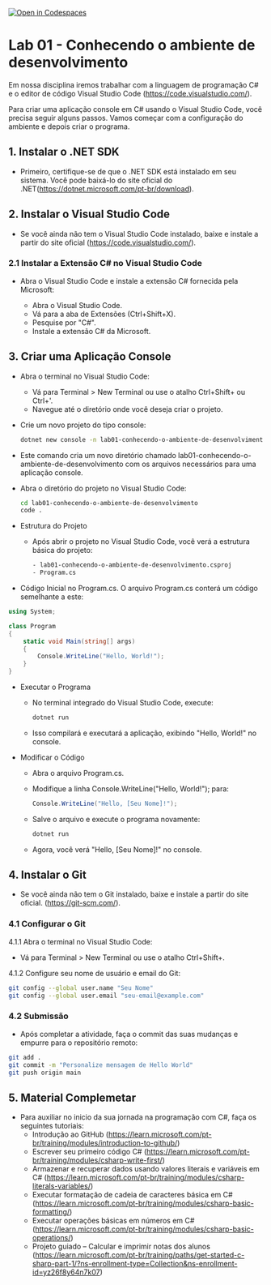 [![Open in Codespaces](https://classroom.github.com/assets/launch-codespace-2972f46106e565e64193e422d61a12cf1da4916b45550586e14ef0a7c637dd04.svg)](https://classroom.github.com/open-in-codespaces?assignment_repo_id=15512779)
# Lab 01 - Conhecendo o ambiente de desenvolvimento

Em nossa disciplina iremos trabalhar com a linguagem de programação C# e o editor de código Visual Studio Code (<https://code.visualstudio.com/>).

Para criar uma aplicação console em C# usando o Visual Studio Code, você precisa seguir alguns passos. Vamos começar com a configuração do ambiente e depois criar o programa.

## 1. Instalar o .NET SDK

- Primeiro, certifique-se de que o .NET SDK está instalado em seu sistema. Você pode baixá-lo do site oficial do .NET(<https://dotnet.microsoft.com/pt-br/download>).

## 2. Instalar o Visual Studio Code

- Se você ainda não tem o Visual Studio Code instalado, baixe e instale a partir do site oficial (<https://code.visualstudio.com/>).

### 2.1 Instalar a Extensão C# no Visual Studio Code

- Abra o Visual Studio Code e instale a extensão C# fornecida pela Microsoft:

  - Abra o Visual Studio Code.
  - Vá para a aba de Extensões (Ctrl+Shift+X).
  - Pesquise por "C#".
  - Instale a extensão C# da Microsoft.

## 3. Criar uma Aplicação Console

- Abra o terminal no Visual Studio Code:

  - Vá para Terminal > New Terminal ou use o atalho Ctrl+Shift+ ou Ctrl+'.
  - Navegue até o diretório onde você deseja criar o projeto.

- Crie um novo projeto do tipo console:

    ```sh
    dotnet new console -n lab01-conhecendo-o-ambiente-de-desenvolvimento
    ```

- Este comando cria um novo diretório chamado lab01-conhecendo-o-ambiente-de-desenvolvimento com os arquivos necessários para uma aplicação console.

- Abra o diretório do projeto no Visual Studio Code:

    ```sh
    cd lab01-conhecendo-o-ambiente-de-desenvolvimento
    code .
    ```

- Estrutura do Projeto

  - Após abrir o projeto no Visual Studio Code, você verá a estrutura básica do projeto:

    ```sh
    - lab01-conhecendo-o-ambiente-de-desenvolvimento.csproj
    - Program.cs
    ```

- Código Inicial no Program.cs. O arquivo Program.cs conterá um código semelhante a este:

```csharp
using System;

class Program
{
    static void Main(string[] args)
    {
        Console.WriteLine("Hello, World!");
    }
}
```

- Executar o Programa
  - No terminal integrado do Visual Studio Code, execute:

    ```sh
    dotnet run
    ```

  - Isso compilará e executará a aplicação, exibindo "Hello, World!" no console.

- Modificar o Código
  - Abra o arquivo Program.cs.
  - Modifique a linha Console.WriteLine("Hello, World!"); para:

    ```csharp
    Console.WriteLine("Hello, [Seu Nome]!");
    ```

  - Salve o arquivo e execute o programa novamente:

    ```sh
    dotnet run
    ```

  - Agora, você verá "Hello, [Seu Nome]!" no console.

## 4. Instalar o Git

- Se você ainda não tem o Git instalado, baixe e instale a partir do site oficial. (<https://git-scm.com/>).

### 4.1 Configurar o Git

4.1.1 Abra o terminal no Visual Studio Code:

- Vá para Terminal > New Terminal ou use o atalho Ctrl+Shift+.

4.1.2 Configure seu nome de usuário e email do Git:

```sh
git config --global user.name "Seu Nome"
git config --global user.email "seu-email@example.com"
```

### 4.2 Submissão

- Após completar a atividade, faça o commit das suas mudanças e empurre para o repositório remoto:

```sh
git add .
git commit -m "Personalize mensagem de Hello World"
git push origin main
```

## 5. Material Complemetar

- Para auxiliar no inicio da sua jornada na programação com C#, faça os seguintes tutoriais:
  - Introdução ao GitHub (<https://learn.microsoft.com/pt-br/training/modules/introduction-to-github/>)
  - Escrever seu primeiro código C# (<https://learn.microsoft.com/pt-br/training/modules/csharp-write-first/>)
  - Armazenar e recuperar dados usando valores literais e variáveis em C# (<https://learn.microsoft.com/pt-br/training/modules/csharp-literals-variables/>)
  - Executar formatação de cadeia de caracteres básica em C# (<https://learn.microsoft.com/pt-br/training/modules/csharp-basic-formatting/>)
  - Executar operações básicas em números em C# (<https://learn.microsoft.com/pt-br/training/modules/csharp-basic-operations/>)
  - Projeto guiado – Calcular e imprimir notas dos alunos (<https://learn.microsoft.com/pt-br/training/paths/get-started-c-sharp-part-1/?ns-enrollment-type=Collection&ns-enrollment-id=yz26f8y64n7k07>)
